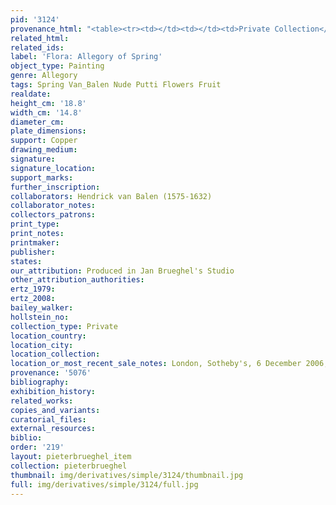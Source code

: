 ```yaml
---
pid: '3124'
provenance_html: "<table><tr><td></td><td></td><td>Private Collection</td></tr></table>"
related_html: 
related_ids: 
label: 'Flora: Allegory of Spring'
object_type: Painting
genre: Allegory
tags: Spring Van_Balen Nude Putti Flowers Fruit
realdate: 
height_cm: '18.8'
width_cm: '14.8'
diameter_cm: 
plate_dimensions: 
support: Copper
drawing_medium: 
signature: 
signature_location: 
support_marks: 
further_inscription: 
collaborators: Hendrick van Balen (1575-1632)
collaborator_notes: 
collectors_patrons: 
print_type: 
print_notes: 
printmaker: 
publisher: 
states: 
our_attribution: Produced in Jan Brueghel's Studio
other_attribution_authorities: 
ertz_1979: 
ertz_2008: 
bailey_walker: 
hollstein_no: 
collection_type: Private
location_country: 
location_city: 
location_collection: 
location_or_most_recent_sale_notes: London, Sotheby's, 6 December 2006, lot 4 ($258,583)
provenance: '5076'
bibliography: 
exhibition_history: 
related_works: 
copies_and_variants: 
curatorial_files: 
external_resources: 
biblio: 
order: '219'
layout: pieterbrueghel_item
collection: pieterbrueghel
thumbnail: img/derivatives/simple/3124/thumbnail.jpg
full: img/derivatives/simple/3124/full.jpg
---
```

